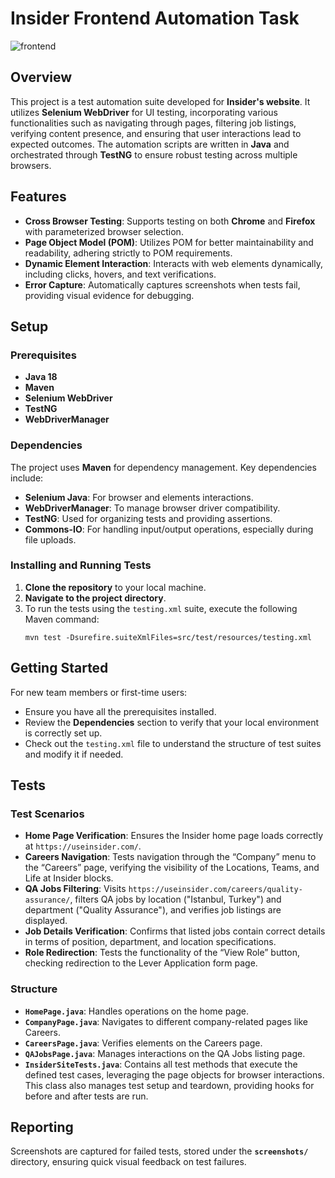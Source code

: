 
# Insider Frontend Automation Task

![frontend](https://github.com/user-attachments/assets/0df4b51b-1abe-4cf1-8229-11a9f710da83)


## Overview

This project is a test automation suite developed for **Insider's website**. It utilizes **Selenium WebDriver** for UI testing, incorporating various functionalities such as navigating through pages, filtering job listings, verifying content presence, and ensuring that user interactions lead to expected outcomes. The automation scripts are written in **Java** and orchestrated through **TestNG** to ensure robust testing across multiple browsers.

## Features

- **Cross Browser Testing**: Supports testing on both **Chrome** and **Firefox** with parameterized browser selection.
- **Page Object Model (POM)**: Utilizes POM for better maintainability and readability, adhering strictly to POM requirements.
- **Dynamic Element Interaction**: Interacts with web elements dynamically, including clicks, hovers, and text verifications.
- **Error Capture**: Automatically captures screenshots when tests fail, providing visual evidence for debugging.

## Setup

### Prerequisites

- **Java 18**
- **Maven**
- **Selenium WebDriver**
- **TestNG**
- **WebDriverManager**

### Dependencies

The project uses **Maven** for dependency management. Key dependencies include:

- **Selenium Java**: For browser and elements interactions.
- **WebDriverManager**: To manage browser driver compatibility.
- **TestNG**: Used for organizing tests and providing assertions.
- **Commons-IO**: For handling input/output operations, especially during file uploads.

### Installing and Running Tests

1. **Clone the repository** to your local machine.
2. **Navigate to the project directory**.
3. To run the tests using the `testing.xml` suite, execute the following Maven command:
   ```
   mvn test -Dsurefire.suiteXmlFiles=src/test/resources/testing.xml
   ```

## Getting Started

For new team members or first-time users:
- Ensure you have all the prerequisites installed.
- Review the **Dependencies** section to verify that your local environment is correctly set up.
- Check out the `testing.xml` file to understand the structure of test suites and modify it if needed.

## Tests

### Test Scenarios

- **Home Page Verification**: Ensures the Insider home page loads correctly at `https://useinsider.com/`.
- **Careers Navigation**: Tests navigation through the “Company” menu to the “Careers” page, verifying the visibility of the Locations, Teams, and Life at Insider blocks.
- **QA Jobs Filtering**: Visits `https://useinsider.com/careers/quality-assurance/`, filters QA jobs by location ("Istanbul, Turkey") and department ("Quality Assurance"), and verifies job listings are displayed.
- **Job Details Verification**: Confirms that listed jobs contain correct details in terms of position, department, and location specifications.
- **Role Redirection**: Tests the functionality of the “View Role” button, checking redirection to the Lever Application form page.

### Structure

- **`HomePage.java`**: Handles operations on the home page.
- **`CompanyPage.java`**: Navigates to different company-related pages like Careers.
- **`CareersPage.java`**: Verifies elements on the Careers page.
- **`QAJobsPage.java`**: Manages interactions on the QA Jobs listing page.
- **`InsiderSiteTests.java`**: Contains all test methods that execute the defined test cases, leveraging the page objects for browser interactions. This class also manages test setup and teardown, providing hooks for before and after tests are run.

## Reporting

Screenshots are captured for failed tests, stored under the **`screenshots/`** directory, ensuring quick visual feedback on test failures.
